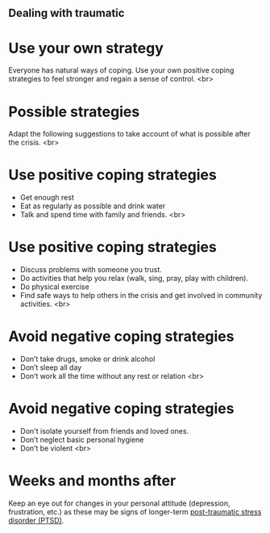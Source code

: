 
## Dealing with traumatic

# Use your own strategy
Everyone has natural ways of coping. Use your own positive coping strategies to feel stronger and regain a sense of control.
&lt;br&gt;
# Possible strategies
Adapt the following suggestions to take account of what is possible after the crisis.
&lt;br&gt;
# Use positive coping strategies
- Get enough rest
- Eat as regularly as possible and drink water
- Talk and spend time with family and friends.
&lt;br&gt;
# Use positive coping strategies
- Discuss problems with someone you trust.
- Do activities that help you relax (walk, sing, pray, play with children).
- Do physical exercise
- Find safe ways to help others in the crisis and get involved in community activities.
&lt;br&gt;
# Avoid negative coping strategies
- Don’t take drugs, smoke or drink alcohol
- Don’t sleep all day
- Don’t work all the time without any rest or relation
&lt;br&gt;
# Avoid negative coping strategies
- Don&#39;t isolate yourself from friends and loved ones.
- Don’t neglect basic personal hygiene
- Don’t be violent
&lt;br&gt;
# Weeks and months after
Keep an eye out for changes in your personal attitude (depression, frustration, etc.) as these may be signs of longer-term [post-traumatic stress disorder (PTSD)](en/topics/understand-2-security/2-your-well-being/3-7-learn.md).
